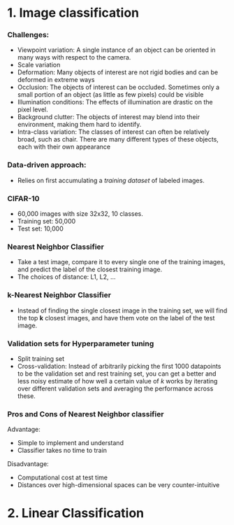 # 1. Image classification

### Challenges:

- Viewpoint variation: A single instance of an object can be oriented in
  many ways with respect to the camera.
- Scale variation
- Deformation: Many objects of interest are not rigid bodies and can be
  deformed in extreme ways
- Occlusion: The objects of interest can be occluded. Sometimes only a
  small portion of an object (as little as few pixels) could be visible
- Illumination conditions: The effects of illumination are drastic on the
  pixel level.
- Background clutter: The objects of interest may blend into their
  environment, making them hard to identify.
- Intra-class variation: The classes of interest can often be relatively
  broad, such as chair. There are many different types of these objects,
  each with their own appearance

### Data-driven approach:

- Relies on first accumulating a *training dataset* of labeled images.

### CIFAR-10

- 60,000 images with size 32x32, 10 classes.
- Training set: 50,000
- Test set: 10,000

### Nearest Neighbor Classifier

- Take a test image, compare it to every single one of the training images,
  and predict the label of the closest training image.
- The choices of distance: L1, L2, ...

### k-Nearest Neighbor Classifier

- Instead of finding the single closest image in the training set, we will find the top **k** closest images, and have them vote on the label of the test image.

### Validation sets for Hyperparameter tuning

- Split training set
- Cross-validation: Instead of arbitrarily picking the first 1000 datapoints to be the validation set and rest training set, you can get a better and less noisy estimate of how well a certain value of *k* works by iterating over different validation sets and averaging the performance across these.

### Pros and Cons of Nearest Neighbor classifier

Advantage:

- Simple to implement and understand
- Classifier takes no time to train

Disadvantage:

- Computational cost at test time
- Distances over high-dimensional spaces can be very counter-intuitive

# 2. Linear Classification
